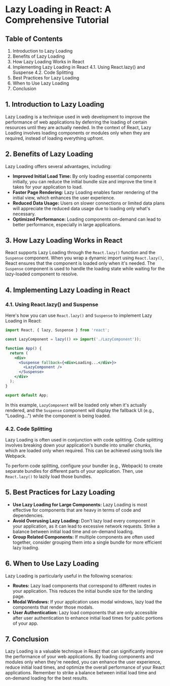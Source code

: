 # Lazy Loading in React: A Comprehensive Tutorial

## Table of Contents

1. Introduction to Lazy Loading
2. Benefits of Lazy Loading
3. How Lazy Loading Works in React
4. Implementing Lazy Loading in React
   4.1. Using React.lazy() and Suspense
   4.2. Code Splitting
5. Best Practices for Lazy Loading
6. When to Use Lazy Loading
7. Conclusion

## 1. Introduction to Lazy Loading

Lazy Loading is a technique used in web development to improve the performance of web applications by deferring the loading of certain resources until they are actually needed. In the context of React, Lazy Loading involves loading components or modules only when they are required, instead of loading everything upfront.

## 2. Benefits of Lazy Loading

Lazy Loading offers several advantages, including:

- **Improved Initial Load Time:** By only loading essential components initially, you can reduce the initial bundle size and improve the time it takes for your application to load.
- **Faster Page Rendering:** Lazy Loading enables faster rendering of the initial view, which enhances the user experience.
- **Reduced Data Usage:** Users on slower connections or limited data plans will appreciate the reduced data usage due to loading only what's necessary.
- **Optimized Performance:** Loading components on-demand can lead to better performance, especially in large applications.

## 3. How Lazy Loading Works in React

React supports Lazy Loading through the `React.lazy()` function and the `Suspense` component. When you wrap a dynamic import using `React.lazy()`, React ensures that the component is loaded only when it's needed. The `Suspense` component is used to handle the loading state while waiting for the lazy-loaded component to resolve.

## 4. Implementing Lazy Loading in React

### 4.1. Using React.lazy() and Suspense

Here's how you can use `React.lazy()` and `Suspense` to implement Lazy Loading in React:

```jsx
import React, { lazy, Suspense } from 'react';

const LazyComponent = lazy(() => import('./LazyComponent'));

function App() {
  return (
    <div>
      <Suspense fallback={<div>Loading...</div>}>
        <LazyComponent />
      </Suspense>
    </div>
  );
}

export default App;
```

In this example, `LazyComponent` will be loaded only when it's actually rendered, and the `Suspense` component will display the fallback UI (e.g., "Loading...") while the component is being loaded.

### 4.2. Code Splitting

Lazy Loading is often used in conjunction with code splitting. Code splitting involves breaking down your application's bundle into smaller chunks, which are loaded only when required. This can be achieved using tools like Webpack.

To perform code splitting, configure your bundler (e.g., Webpack) to create separate bundles for different parts of your application. Then, use `React.lazy()` to lazily load those bundles.

## 5. Best Practices for Lazy Loading

- **Use Lazy Loading for Large Components:** Lazy Loading is most effective for components that are heavy in terms of code and dependencies.
- **Avoid Overusing Lazy Loading:** Don't lazy load every component in your application, as it can lead to excessive network requests. Strike a balance between initial load time and on-demand loading.
- **Group Related Components:** If multiple components are often used together, consider grouping them into a single bundle for more efficient lazy loading.

## 6. When to Use Lazy Loading

Lazy Loading is particularly useful in the following scenarios:

- **Routes:** Lazy load components that correspond to different routes in your application. This reduces the initial bundle size for the landing page.
- **Modal Windows:** If your application uses modal windows, lazy load the components that render those modals.
- **User Authentication:** Lazy load components that are only accessible after user authentication to enhance initial load times for public portions of your app.

## 7. Conclusion

Lazy Loading is a valuable technique in React that can significantly improve the performance of your web applications. By loading components and modules only when they're needed, you can enhance the user experience, reduce initial load times, and optimize the overall performance of your React applications. Remember to strike a balance between initial load time and on-demand loading for the best results.